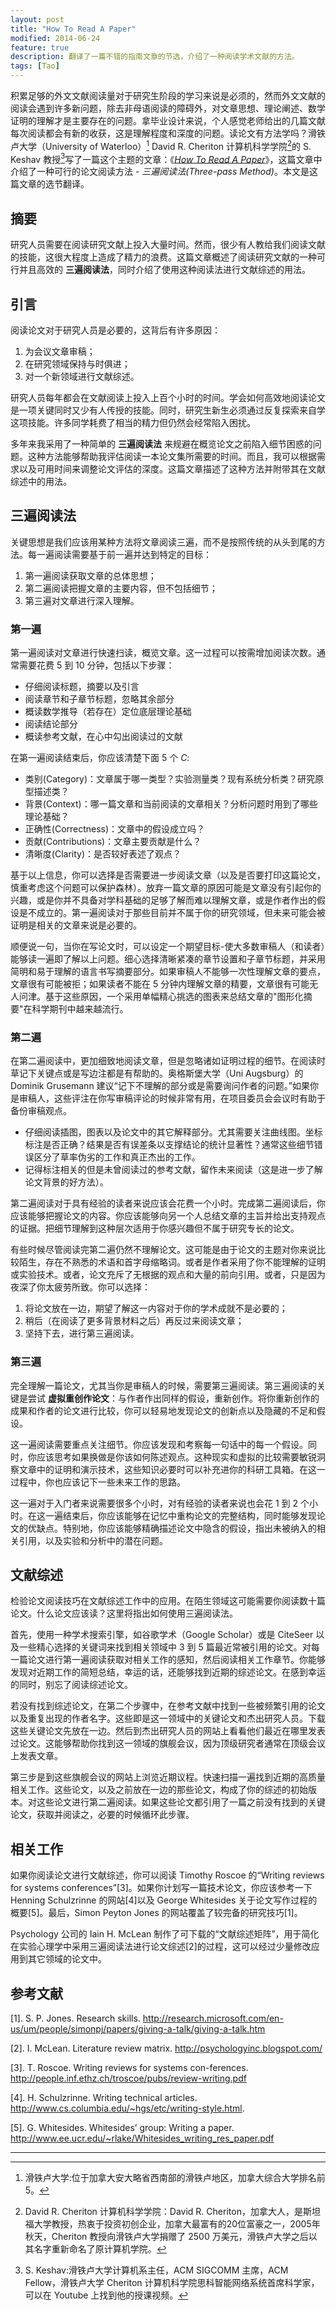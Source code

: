 ```yaml
---
layout: post
title: "How To Read A Paper"
modified: 2014-06-24
feature: true
description: 翻译了一篇不错的指南文章的节选，介绍了一种阅读学术文献的方法。
tags: [Tao]
---
```


积累足够的外文文献阅读量对于研究生阶段的学习来说是必须的，然而外文文献的阅读会遇到许多新问题，除去非母语阅读的障碍外，对文章思想、理论阐述、数学证明的理解才是主要存在的问题。拿毕业设计来说，个人感觉老师给出的几篇文献每次阅读都会有新的收获，这是理解程度和深度的问题。读论文有方法学吗？滑铁卢大学（University of Waterloo）[^waterloo] David R. Cheriton 计算机科学学院[^DRC]的 S. Keshav 教授[^PSK]写了一篇这个主题的文章：《[*How To Read A Paper*](http://dl.acm.org/citation.cfm?id=1273458)》，这篇文章中介绍了一种可行的论文阅读方法 - *三遍阅读法(Three-pass Method)*。本文是这篇文章的选节翻译。

## 摘要

研究人员需要在阅读研究文献上投入大量时间。然而，很少有人教给我们阅读文献的技能，这很大程度上造成了精力的浪费。这篇文章概述了阅读研究文献的一种可行并且高效的 **三遍阅读法**，同时介绍了使用这种阅读法进行文献综述的用法。

## 引言

阅读论文对于研究人员是必要的，这背后有许多原因：

1. 为会议文章审稿；
2. 在研究领域保持与时俱进；
3. 对一个新领域进行文献综述。

研究人员每年都会在文献阅读上投入上百个小时的时间。学会如何高效地阅读论文是一项关键同时又少有人传授的技能。同时，研究生新生必须通过反复探索来自学这项技能。许多同学耗费了相当的精力但仍然会经常陷入困扰。

多年来我采用了一种简单的 **三遍阅读法** 来规避在概览论文之前陷入细节困惑的问题。这种方法能够帮助我评估阅读一本论文集所需要的时间。而且，我可以根据需求以及可用时间来调整论文评估的深度。这篇文章描述了这种方法并附带其在文献综述中的用法。

## 三遍阅读法

关键思想是我们应该用某种方法将文章阅读三遍，而不是按照传统的从头到尾的方法。每一遍阅读需要基于前一遍并达到特定的目标：

1. 第一遍阅读获取文章的总体思想；
2. 第二遍阅读把握文章的主要内容，但不包括细节；
3. 第三遍对文章进行深入理解。

### 第一遍

第一遍阅读对文章进行快速扫读，概览文章。这一过程可以按需增加阅读次数。通常需要花费 5 到 10 分钟，包括以下步骤：

* 仔细阅读标题，摘要以及引言
* 阅读章节和子章节标题，忽略其余部分
* 概读数学推导（若存在）定位底层理论基础
* 阅读结论部分
* 概读参考文献，在心中勾出阅读过的文献

在第一遍阅读结束后，你应该清楚下面 5 个 *C*:

* 类别(Category)：文章属于哪一类型？实验测量类？现有系统分析类？研究原型描述类？
* 背景(Context)：哪一篇文章和当前阅读的文章相关？分析问题时用到了哪些理论基础？
* 正确性(Correctness)：文章中的假设成立吗？
* 贡献(Contributions)：文章主要贡献是什么？
* 清晰度(Clarity)：是否较好表述了观点？

基于以上信息，你可以选择是否需要进一步阅读文章（以及是否要打印这篇论文，慎重考虑这个问题可以保护森林）。放弃一篇文章的原因可能是文章没有引起你的兴趣，或是你并不具备对学科基础的足够了解而难以理解文章，或是作者作出的假设是不成立的。第一遍阅读对于那些目前并不属于你的研究领域，但未来可能会被证明是相关的文章来说是必要的。

顺便说一句，当你在写论文时，可以设定一个期望目标-使大多数审稿人（和读者）能够读一遍即了解以上问题。细心选择清晰紧凑的章节设置和子章节标题，并采用简明和易于理解的语言书写摘要部分。如果审稿人不能够一次性理解文章的要点，文章很有可能被拒；如果读者不能在 5 分钟内理解文章的精要，文章很有可能无人问津。基于这些原因，一个采用单幅精心挑选的图表来总结文章的"图形化摘要"在科学期刊中越来越流行。

### 第二遍

在第二遍阅读中，更加细致地阅读文章，但是忽略诸如证明过程的细节。在阅读时草记下关键点或是写边注都是有帮助的。奥格斯堡大学（Uni Augsburg）的 Dominik Grusemann 建议“记下不理解的部分或是需要询问作者的问题。”如果你是审稿人，这些评注在你写审稿评论的时候非常有用，在项目委员会会议时有助于备份审稿观点。

* 仔细阅读插图，图表以及论文中的其它解释部分。尤其需要关注曲线图。坐标标注是否正确？结果是否有误差条以支撑结论的统计显著性？通常这些细节错误区分了草率伪劣的工作和真正杰出的工作。
* 记得标注相关的但是未曾阅读过的参考文献，留作未来阅读（这是进一步了解论文背景的好方法）。

第二遍阅读对于具有经验的读者来说应该会花费一个小时。完成第二遍阅读后，你应该能够把握论文的内容。你应该能够向另一个人总结文章的主旨并给出支持观点的证据。把细节理解到这种层次适用于你感兴趣但不属于研究专长的论文。

有些时候尽管阅读完第二遍仍然不理解论文。这可能是由于论文的主题对你来说比较陌生，存在不熟悉的术语和首字母缩略词。或者是作者采用了你不能理解的证明或实验技术。或者，论文充斥了无根据的观点和大量的前向引用。或者，只是因为夜深了你太疲劳所致。你可以选择：

1. 将论文放在一边，期望了解这一内容对于你的学术成就不是必要的；
2. 稍后（在阅读了更多背景材料之后）再反过来阅读文章；
3. 坚持下去，进行第三遍阅读。

### 第三遍

完全理解一篇论文，尤其当你是审稿人的时候，需要第三遍阅读。第三遍阅读的关键是尝试 **虚拟重创作论文**：与作者作出同样的假设，重新创作。将你重新创作的成果和作者的论文进行比较，你可以轻易地发现论文的创新点以及隐藏的不足和假设。

这一遍阅读需要重点关注细节。你应该发现和考察每一句话中的每一个假设。同时，你应该思考如果换做是你该如何陈述观点。这种现实和虚拟的比较需要敏锐洞察文章中的证明和演示技术，这些知识必要时可以补充进你的科研工具箱。在这一过程中，你也应该记下一些未来工作的思路。

这一遍对于入门者来说需要很多个小时，对有经验的读者来说也会花 1 到 2 个小时。在这一遍结束后，你应该能够在记忆中重构论文的完整结构，同时能够发现论文的优缺点。特别地，你应该能够精确描述论文中隐含的假设，指出未被纳入的相关引用，以及实验和分析中的潜在问题。

## 文献综述

检验论文阅读技巧在文献综述工作中的应用。在陌生领域这可能需要你阅读数十篇论文。什么论文应该读？这里将指出如何使用三遍阅读法。

首先，使用一种学术搜索引擎，如谷歌学术（Google Scholar）或是 CiteSeer 以及一些精心选择的关键词来找到相关领域中 3 到 5 篇最近常被引用的论文。对每一篇论文进行第一遍阅读获取对相关工作的感知，然后阅读相关工作章节。你能够发现对近期工作的简短总结，幸运的话，还能够找到近期的综述论文。在感到幸运的同时，别忘了阅读综述论文。

若没有找到综述论文，在第二个步骤中，在参考文献中找到一些被频繁引用的论文以及重复出现的作者名字。这些即是这一领域中的关键论文和杰出研究人员。下载这些关键论文先放在一边。然后到杰出研究人员的网站上看看他们最近在哪里发表过论文。这能够帮助你找到这一领域的旗舰会议，因为顶级研究者通常在顶级会议上发表文章。

第三步是到这些旗舰会议的网站上浏览近期议程。快速扫描一遍找到近期的高质量相关工作。这些论文，以及之前放在一边的那些论文，构成了你的综述的初始版本。对这些论文进行第二遍阅读。如果这些论文都引用了一篇之前没有找到的关键论文，获取并阅读之，必要的时候循环此步骤。

## 相关工作

如果你阅读论文进行文献综述，你可以阅读 Timothy Roscoe 的“Writing reviews for systems conferences”[3]。如果你计划写一篇技术论文，你应该参考一下 Henning Schulzrinne 的网站[4]以及 George Whitesides 关于论文写作过程的概要[5]。最后，Simon Peyton Jones 的网站覆盖了较完备的研究技巧[1]。

Psychology 公司的 Iain H. McLean 制作了可下载的“文献综述矩阵”，用于简化在实验心理学中采用三遍阅读法进行论文综述[2]的过程，这可以经过少量修改应用到其它领域的论文中。

## 参考文献

[1]. S. P. Jones. Research skills. http://research.microsoft.com/en-us/um/people/simonpj/papers/giving-a-talk/giving-a-talk.htm

[2]. I. McLean. Literature review matrix. http://psychologyinc.blogspot.com/

[3]. T. Roscoe. Writing reviews for systems con-ferences. http://people.inf.ethz.ch/troscoe/pubs/review-writing.pdf

[4]. H. Schulzrinne. Writing technical articles. http://www.cs.columbia.edu/~hgs/etc/writing-style.html.

[5]. G. Whitesides. Whitesides’ group: Writing a paper. http://www.ee.ucr.edu/~rlake/Whitesides_writing_res_paper.pdf

---

[^waterloo]:滑铁卢大学:位于加拿大安大略省西南部的滑铁卢地区，加拿大综合大学排名前5。
[^DRC]:David R. Cheriton 计算机科学学院：David R. Cheriton，加拿大人，是斯坦福大学教授，热衷于投资初创企业，加拿大最富有的20位富豪之一，2005年秋天，Cheriton 教授向滑铁卢大学捐赠了 2500 万美元，滑铁卢大学之后以其名字重新命名了原计算机学院。
[^PSK]:S. Keshav:滑铁卢大学计算机系主任，ACM SIGCOMM 主席，ACM Fellow，滑铁卢大学 Cheriton 计算机科学院思科智能网络系统首席科学家，可以在 Youtube 上找到他的授课视频。
